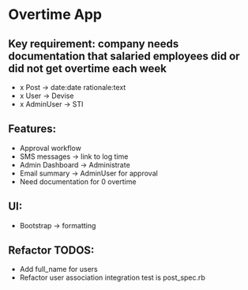 # Overtime App

## Key requirement: company needs documentation that salaried employees did or did not get overtime each week

- x Post -> date:date rationale:text
- x User -> Devise
- x AdminUser -> STI

## Features:
- Approval workflow
- SMS messages -> link to log time
- Admin Dashboard -> Administrate
- Email summary -> AdminUser for approval
- Need documentation for 0 overtime

## UI:
- Bootstrap -> formatting

## Refactor TODOS:
- Add full_name for users
- Refactor user association integration test is post_spec.rb
